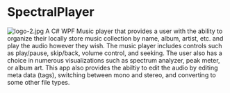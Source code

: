 # SpectralPlayer
![logo-2.jpg](https://github.com/candyskull920/SpectralPlayer/blob/master/SpectralPlayerApp/Images/PlayerUI/fantasma-logo-version-7-cambio.png?raw=true&s=200)
A C# WPF Music player that provides a user with the ability to organize their locally store music collection by name, album, artist, etc. and play the audio however they wish.
The music player includes controls such as play/pause, skip/back, volume control, and seeking.
The user also has a choice in numerous visualizations such as spectrum analyzer, peak meter, or album art.
This app also provides the abiltiy to edit the audio by editing meta data (tags), switching between mono and stereo, and converting to some other file types.

